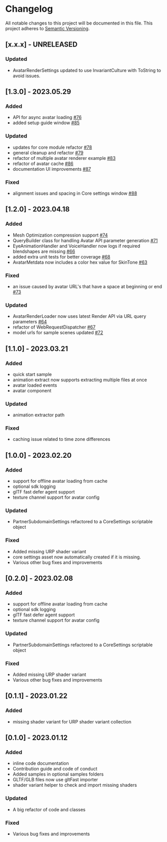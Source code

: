 # Changelog

All notable changes to this project will be documented in this file.
This project adheres to [Semantic Versioning](http://semver.org/).

## [x.x.x] - UNRELEASED

### Updated
- AvatarRenderSettings updated to use InvariantCulture with ToString to avoid issues.

## [1.3.0] - 2023.05.29

### Added
- API for async avatar loading [#76](https://github.com/readyplayerme/rpm-unity-sdk-avatar-loader/pull/76)
- added setup guide window [#85](https://github.com/readyplayerme/rpm-unity-sdk-avatar-loader/pull/85)

### Updated
- updates for core module refactor [#78](https://github.com/readyplayerme/rpm-unity-sdk-avatar-loader/pull/78)
- general cleanup and refactor [#79](https://github.com/readyplayerme/rpm-unity-sdk-avatar-loader/pull/79)
- refactor of multiple avatar renderer example [#83](https://github.com/readyplayerme/rpm-unity-sdk-avatar-loader/pull/83)
- refactor of avatar cache [#86](https://github.com/readyplayerme/rpm-unity-sdk-avatar-loader/pull/86)
- documentation UI improvements [#87](https://github.com/readyplayerme/rpm-unity-sdk-avatar-loader/pull/87)

### Fixed
- alignment issues and spacing in Core settings window [#88](https://github.com/readyplayerme/rpm-unity-sdk-avatar-loader/pull/88)

## [1.2.0] - 2023.04.18

### Added
- Mesh Optimization compression support [#74](https://github.com/readyplayerme/rpm-unity-sdk-avatar-loader/pull/74)
- QueryBuilder class for handling Avatar API parameter generation [#71](https://github.com/readyplayerme/rpm-unity-sdk-avatar-loader/pull/71)
- EyeAnimationHandler and VoiceHandler now logs if required blendshapes are missing [#66](https://github.com/readyplayerme/rpm-unity-sdk-avatar-loader/pull/66)
- added extra unit tests for better coverage [#68](https://github.com/readyplayerme/rpm-unity-sdk-avatar-loader/pull/68)
- AvatarMetdata now includes a color hex value for SkinTone [#63](https://github.com/readyplayerme/rpm-unity-sdk-avatar-loader/pull/63)

### Fixed
- an issue caused by avatar URL's that have a space at beginning or end [#73](https://github.com/readyplayerme/rpm-unity-sdk-avatar-loader/pull/73)

### Updated
- AvatarRenderLoader now uses latest Render API via URL query parameters [#64](https://github.com/readyplayerme/rpm-unity-sdk-avatar-loader/pull/64)
- refactor of WebRequestDispatcher [#67](https://github.com/readyplayerme/rpm-unity-sdk-avatar-loader/pull/67)
- model urls for sample scenes updated [#72](https://github.com/readyplayerme/rpm-unity-sdk-avatar-loader/pull/72)

## [1.1.0] - 2023.03.21

### Added
- quick start sample
- animation extract now supports extracting multiple files at once
- avatar loaded events
- avatar component

### Updated
- animation extractor path

### Fixed
- caching issue related to time zone differences

## [1.0.0] - 2023.02.20

### Added
- support for offline avatar loading from cache
- optional sdk logging
- glTF fast defer agent support
- texture channel support for avatar config

### Updated
- PartnerSubdomainSettings refactored to a CoreSettings scriptable object

### Fixed
- Added missing URP shader variant
- core settings asset now automatically created if it is missing.
- Various other bug fixes and improvements

## [0.2.0] - 2023.02.08

### Added
- support for offline avatar loading from cache
- optional sdk logging
- glTF fast defer agent support
- texture channel support for avatar config

### Updated
- PartnerSubdomainSettings refactored to a CoreSettings scriptable object

### Fixed
- Added missing URP shader variant
- Various other bug fixes and improvements

## [0.1.1] - 2023.01.22

### Added
- missing shader variant for URP shader variant collection

## [0.1.0] - 2023.01.12

### Added
- inline code documentation
- Contribution guide and code of conduct
- Added samples in optional samples folders
- GLTF/GLB files now use gltFast importer
- shader variant helper to check and import missing shaders

### Updated
- A big refactor of code and classes

### Fixed
- Various bug fixes and improvements
